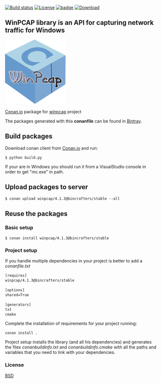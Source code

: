 [![Build status](https://ci.appveyor.com/api/projects/status/e91iaablbidrl5br?svg=true)](https://ci.appveyor.com/project/uilianries/conan-winpcap-y64ie) [![License](https://img.shields.io/badge/License-BSD%203--Clause-blue.svg)](https://opensource.org/licenses/BSD-3-Clause)
[![badge](https://img.shields.io/badge/conan.io-winpcap%2F4.1.3-green.svg?logo=data:image/png;base64%2CiVBORw0KGgoAAAANSUhEUgAAAA4AAAAOCAMAAAAolt3jAAAA1VBMVEUAAABhlctjlstkl8tlmMtlmMxlmcxmmcxnmsxpnMxpnM1qnc1sn85voM91oM11oc1xotB2oc56pNF6pNJ2ptJ8ptJ8ptN9ptN8p9N5qNJ9p9N9p9R8qtOBqdSAqtOAqtR%2BrNSCrNJ/rdWDrNWCsNWCsNaJs9eLs9iRvNuVvdyVv9yXwd2Zwt6axN6dxt%2Bfx%2BChyeGiyuGjyuCjyuGly%2BGlzOKmzOGozuKoz%2BKqz%2BOq0OOv1OWw1OWw1eWx1eWy1uay1%2Baz1%2Baz1%2Bez2Oe02Oe12ee22ujUGwH3AAAAAXRSTlMAQObYZgAAAAFiS0dEAIgFHUgAAAAJcEhZcwAACxMAAAsTAQCanBgAAAAHdElNRQfgBQkREyOxFIh/AAAAiklEQVQI12NgAAMbOwY4sLZ2NtQ1coVKWNvoc/Eq8XDr2wB5Ig62ekza9vaOqpK2TpoMzOxaFtwqZua2Bm4makIM7OzMAjoaCqYuxooSUqJALjs7o4yVpbowvzSUy87KqSwmxQfnsrPISyFzWeWAXCkpMaBVIC4bmCsOdgiUKwh3JojLgAQ4ZCE0AMm2D29tZwe6AAAAAElFTkSuQmCC)](http://www.conan.io/source/winpcap/4.1.3/bincrafters/stable)
[![Download](https://api.bintray.com/packages/bincrafters/public-conan/winpcap%3Abincrafters/images/download.svg?version=4.1.3%3Astable)](https://bintray.com/bincrafters/oublic-conan/winpcap%3Abincrafters/4.1.3%3Astable/link)

## WinPCAP library is an API for capturing network traffic for Windows

![conan-winpcap](conan-winpcap.png)

[Conan.io](https://conan.io) package for [winpcap](https://github.com/wireshark/winpcap) project

The packages generated with this **conanfile** can be found in [Bintray](https://bintray.com/bincrafters/conan/winpcap%3Abincrafters).

## Build packages

Download conan client from [Conan.io](https://conan.io) and run:

    $ python build.py

If your are in Windows you should run it from a VisualStudio console in order to get "mc.exe" in path.

## Upload packages to server

    $ conan upload winpcap/4.1.3@bincrafters/stable --all

## Reuse the packages

### Basic setup

    $ conan install winpcap/4.1.3@bincrafters/stable

### Project setup

If you handle multiple dependencies in your project is better to add a *conanfile.txt*

    [requires]
    winpcap/4.1.3@bincrafters/stable

    [options]
    shared=True

    [generators]
    txt
    cmake

Complete the installation of requirements for your project running:</small></span>

    conan install .

Project setup installs the library (and all his dependencies) and generates the files *conanbuildinfo.txt* and *conanbuildinfo.cmake* with all the paths and variables that you need to link with your dependencies.

### License
[BSD](LICENSE)
